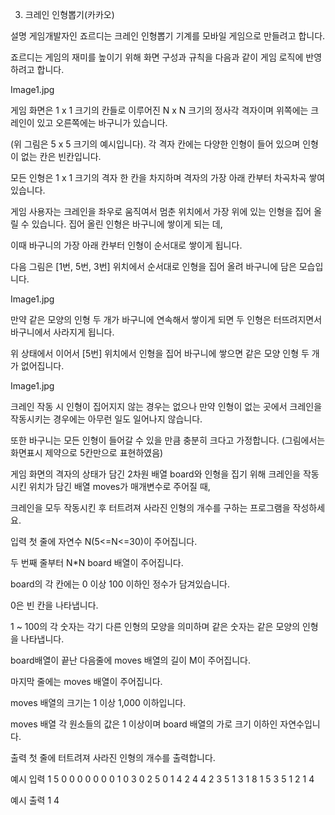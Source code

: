 3. 크레인 인형뽑기(카카오)


설명
게임개발자인 죠르디는 크레인 인형뽑기 기계를 모바일 게임으로 만들려고 합니다.

죠르디는 게임의 재미를 높이기 위해 화면 구성과 규칙을 다음과 같이 게임 로직에 반영하려고 합니다.

Image1.jpg

게임 화면은 1 x 1 크기의 칸들로 이루어진 N x N 크기의 정사각 격자이며 위쪽에는 크레인이 있고 오른쪽에는 바구니가 있습니다.

(위 그림은 5 x 5 크기의 예시입니다). 각 격자 칸에는 다양한 인형이 들어 있으며 인형이 없는 칸은 빈칸입니다.

모든 인형은 1 x 1 크기의 격자 한 칸을 차지하며 격자의 가장 아래 칸부터 차곡차곡 쌓여 있습니다.

게임 사용자는 크레인을 좌우로 움직여서 멈춘 위치에서 가장 위에 있는 인형을 집어 올릴 수 있습니다. 집어 올린 인형은 바구니에 쌓이게 되는 데,

이때 바구니의 가장 아래 칸부터 인형이 순서대로 쌓이게 됩니다.

다음 그림은 [1번, 5번, 3번] 위치에서 순서대로 인형을 집어 올려 바구니에 담은 모습입니다.

Image1.jpg

만약 같은 모양의 인형 두 개가 바구니에 연속해서 쌓이게 되면 두 인형은 터뜨려지면서 바구니에서 사라지게 됩니다.

위 상태에서 이어서 [5번] 위치에서 인형을 집어 바구니에 쌓으면 같은 모양 인형 두 개가 없어집니다.

Image1.jpg

크레인 작동 시 인형이 집어지지 않는 경우는 없으나 만약 인형이 없는 곳에서 크레인을 작동시키는 경우에는 아무런 일도 일어나지 않습니다.

또한 바구니는 모든 인형이 들어갈 수 있을 만큼 충분히 크다고 가정합니다. (그림에서는 화면표시 제약으로 5칸만으로 표현하였음)

게임 화면의 격자의 상태가 담긴 2차원 배열 board와 인형을 집기 위해 크레인을 작동시킨 위치가 담긴 배열 moves가 매개변수로 주어질 때,

크레인을 모두 작동시킨 후 터트려져 사라진 인형의 개수를 구하는 프로그램을 작성하세요.


입력
첫 줄에 자연수 N(5<=N<=30)이 주어집니다.

두 번째 줄부터 N*N board 배열이 주어집니다.

board의 각 칸에는 0 이상 100 이하인 정수가 담겨있습니다.

0은 빈 칸을 나타냅니다.

1 ~ 100의 각 숫자는 각기 다른 인형의 모양을 의미하며 같은 숫자는 같은 모양의 인형을 나타냅니다.

board배열이 끝난 다음줄에 moves 배열의 길이 M이 주어집니다.

마지막 줄에는 moves 배열이 주어집니다.

moves 배열의 크기는 1 이상 1,000 이하입니다.

moves 배열 각 원소들의 값은 1 이상이며 board 배열의 가로 크기 이하인 자연수입니다.

출력
첫 줄에 터트려져 사라진 인형의 개수를 출력합니다.


예시 입력 1
5
0 0 0 0 0
0 0 1 0 3
0 2 5 0 1
4 2 4 4 2
3 5 1 3 1
8
1 5 3 5 1 2 1 4

예시 출력 1
4
